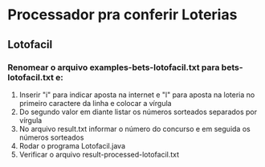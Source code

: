 # Processador pra conferir Loterias

## Lotofacil
  ### Renomear o arquivo examples-bets-lotofacil.txt para bets-lotofacil.txt e:
  1. Inserir "i" para indicar aposta na internet e "l" para aposta na loteria no primeiro caractere da linha e colocar a vírgula
  2. Do segundo valor em diante listar os números sorteados separados por vírgula
  3. No arquivo result.txt informar o número do concurso e em seguida os números sorteados
  4. Rodar o programa Lotofacil.java
  5. Verificar o arquivo result-processed-lotofacil.txt

